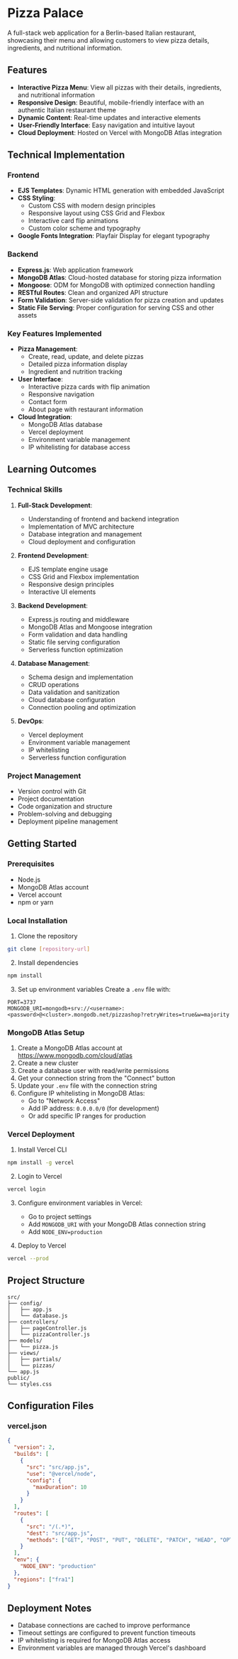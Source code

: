 # Pizza Palace 

A full-stack web application for a Berlin-based Italian restaurant, showcasing their menu and allowing customers to view pizza details, ingredients, and nutritional information.

## Features

- **Interactive Pizza Menu**: View all pizzas with their details, ingredients, and nutritional information
- **Responsive Design**: Beautiful, mobile-friendly interface with an authentic Italian restaurant theme
- **Dynamic Content**: Real-time updates and interactive elements
- **User-Friendly Interface**: Easy navigation and intuitive layout
- **Cloud Deployment**: Hosted on Vercel with MongoDB Atlas integration

## Technical Implementation

### Frontend
- **EJS Templates**: Dynamic HTML generation with embedded JavaScript
- **CSS Styling**: 
  - Custom CSS with modern design principles
  - Responsive layout using CSS Grid and Flexbox
  - Interactive card flip animations
  - Custom color scheme and typography
- **Google Fonts Integration**: Playfair Display for elegant typography

### Backend
- **Express.js**: Web application framework
- **MongoDB Atlas**: Cloud-hosted database for storing pizza information
- **Mongoose**: ODM for MongoDB with optimized connection handling
- **RESTful Routes**: Clean and organized API structure
- **Form Validation**: Server-side validation for pizza creation and updates
- **Static File Serving**: Proper configuration for serving CSS and other assets

### Key Features Implemented
- **Pizza Management**:
  - Create, read, update, and delete pizzas
  - Detailed pizza information display
  - Ingredient and nutrition tracking
- **User Interface**:
  - Interactive pizza cards with flip animation
  - Responsive navigation
  - Contact form
  - About page with restaurant information
- **Cloud Integration**:
  - MongoDB Atlas database
  - Vercel deployment
  - Environment variable management
  - IP whitelisting for database access

## Learning Outcomes

### Technical Skills
1. **Full-Stack Development**:
   - Understanding of frontend and backend integration
   - Implementation of MVC architecture
   - Database integration and management
   - Cloud deployment and configuration

2. **Frontend Development**:
   - EJS template engine usage
   - CSS Grid and Flexbox implementation
   - Responsive design principles
   - Interactive UI elements

3. **Backend Development**:
   - Express.js routing and middleware
   - MongoDB Atlas and Mongoose integration
   - Form validation and data handling
   - Static file serving configuration
   - Serverless function optimization

4. **Database Management**:
   - Schema design and implementation
   - CRUD operations
   - Data validation and sanitization
   - Cloud database configuration
   - Connection pooling and optimization

5. **DevOps**:
   - Vercel deployment
   - Environment variable management
   - IP whitelisting
   - Serverless function configuration

### Project Management
- Version control with Git
- Project documentation
- Code organization and structure
- Problem-solving and debugging
- Deployment pipeline management

## Getting Started

### Prerequisites
- Node.js
- MongoDB Atlas account
- Vercel account
- npm or yarn

### Local Installation
1. Clone the repository
```bash
git clone [repository-url]
```

2. Install dependencies
```bash
npm install
```

3. Set up environment variables
Create a `.env` file with:
```
PORT=3737
MONGODB_URI=mongodb+srv://<username>:<password>@<cluster>.mongodb.net/pizzashop?retryWrites=true&w=majority
```

### MongoDB Atlas Setup
1. Create a MongoDB Atlas account at https://www.mongodb.com/cloud/atlas
2. Create a new cluster
3. Create a database user with read/write permissions
4. Get your connection string from the "Connect" button
5. Update your `.env` file with the connection string
6. Configure IP whitelisting in MongoDB Atlas:
   - Go to "Network Access"
   - Add IP address: `0.0.0.0/0` (for development)
   - Or add specific IP ranges for production

### Vercel Deployment
1. Install Vercel CLI
```bash
npm install -g vercel
```

2. Login to Vercel
```bash
vercel login
```

3. Configure environment variables in Vercel:
   - Go to project settings
   - Add `MONGODB_URI` with your MongoDB Atlas connection string
   - Add `NODE_ENV=production`

4. Deploy to Vercel
```bash
vercel --prod
```

## Project Structure
```
src/
├── config/
│   ├── app.js
│   └── database.js
├── controllers/
│   ├── pageController.js
│   └── pizzaController.js
├── models/
│   └── pizza.js
├── views/
│   ├── partials/
│   └── pizzas/
└── app.js
public/
└── styles.css
```

## Configuration Files

### vercel.json
```json
{
  "version": 2,
  "builds": [
    {
      "src": "src/app.js",
      "use": "@vercel/node",
      "config": {
        "maxDuration": 10
      }
    }
  ],
  "routes": [
    {
      "src": "/(.*)",
      "dest": "src/app.js",
      "methods": ["GET", "POST", "PUT", "DELETE", "PATCH", "HEAD", "OPTIONS"]
    }
  ],
  "env": {
    "NODE_ENV": "production"
  },
  "regions": ["fra1"]
}
```

## Deployment Notes
- Database connections are cached to improve performance
- Timeout settings are configured to prevent function timeouts
- IP whitelisting is required for MongoDB Atlas access
- Environment variables are managed through Vercel's dashboard
